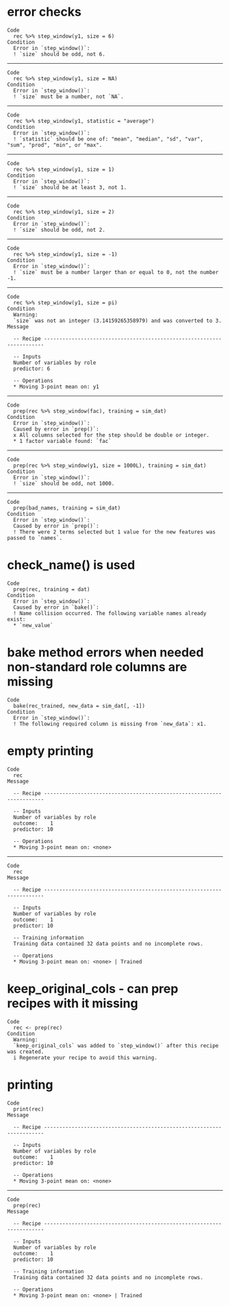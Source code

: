 # error checks

    Code
      rec %>% step_window(y1, size = 6)
    Condition
      Error in `step_window()`:
      ! `size` should be odd, not 6.

---

    Code
      rec %>% step_window(y1, size = NA)
    Condition
      Error in `step_window()`:
      ! `size` must be a number, not `NA`.

---

    Code
      rec %>% step_window(y1, statistic = "average")
    Condition
      Error in `step_window()`:
      ! `statistic` should be one of: "mean", "median", "sd", "var", "sum", "prod", "min", or "max".

---

    Code
      rec %>% step_window(y1, size = 1)
    Condition
      Error in `step_window()`:
      ! `size` should be at least 3, not 1.

---

    Code
      rec %>% step_window(y1, size = 2)
    Condition
      Error in `step_window()`:
      ! `size` should be odd, not 2.

---

    Code
      rec %>% step_window(y1, size = -1)
    Condition
      Error in `step_window()`:
      ! `size` must be a number larger than or equal to 0, not the number -1.

---

    Code
      rec %>% step_window(y1, size = pi)
    Condition
      Warning:
      `size` was not an integer (3.14159265358979) and was converted to 3.
    Message
      
      -- Recipe ----------------------------------------------------------------------
      
      -- Inputs 
      Number of variables by role
      predictor: 6
      
      -- Operations 
      * Moving 3-point mean on: y1

---

    Code
      prep(rec %>% step_window(fac), training = sim_dat)
    Condition
      Error in `step_window()`:
      Caused by error in `prep()`:
      x All columns selected for the step should be double or integer.
      * 1 factor variable found: `fac`

---

    Code
      prep(rec %>% step_window(y1, size = 1000L), training = sim_dat)
    Condition
      Error in `step_window()`:
      ! `size` should be odd, not 1000.

---

    Code
      prep(bad_names, training = sim_dat)
    Condition
      Error in `step_window()`:
      Caused by error in `prep()`:
      ! There were 2 terms selected but 1 value for the new features was passed to `names`.

# check_name() is used

    Code
      prep(rec, training = dat)
    Condition
      Error in `step_window()`:
      Caused by error in `bake()`:
      ! Name collision occurred. The following variable names already exist:
      * `new_value`

# bake method errors when needed non-standard role columns are missing

    Code
      bake(rec_trained, new_data = sim_dat[, -1])
    Condition
      Error in `step_window()`:
      ! The following required column is missing from `new_data`: x1.

# empty printing

    Code
      rec
    Message
      
      -- Recipe ----------------------------------------------------------------------
      
      -- Inputs 
      Number of variables by role
      outcome:    1
      predictor: 10
      
      -- Operations 
      * Moving 3-point mean on: <none>

---

    Code
      rec
    Message
      
      -- Recipe ----------------------------------------------------------------------
      
      -- Inputs 
      Number of variables by role
      outcome:    1
      predictor: 10
      
      -- Training information 
      Training data contained 32 data points and no incomplete rows.
      
      -- Operations 
      * Moving 3-point mean on: <none> | Trained

# keep_original_cols - can prep recipes with it missing

    Code
      rec <- prep(rec)
    Condition
      Warning:
      `keep_original_cols` was added to `step_window()` after this recipe was created.
      i Regenerate your recipe to avoid this warning.

# printing

    Code
      print(rec)
    Message
      
      -- Recipe ----------------------------------------------------------------------
      
      -- Inputs 
      Number of variables by role
      outcome:    1
      predictor: 10
      
      -- Operations 
      * Moving 3-point mean on: <none>

---

    Code
      prep(rec)
    Message
      
      -- Recipe ----------------------------------------------------------------------
      
      -- Inputs 
      Number of variables by role
      outcome:    1
      predictor: 10
      
      -- Training information 
      Training data contained 32 data points and no incomplete rows.
      
      -- Operations 
      * Moving 3-point mean on: <none> | Trained

